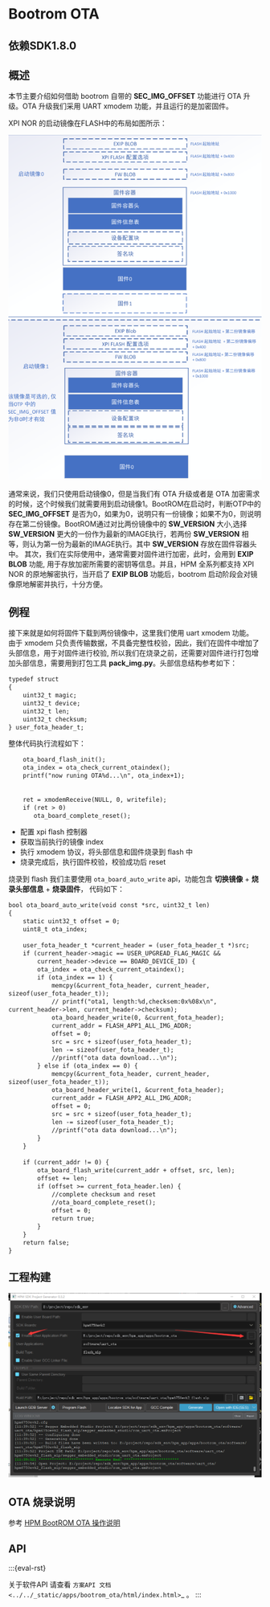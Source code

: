 # Bootrom OTA

## 依赖SDK1.8.0

## 概述

本节主要介绍如何借助 bootrom 自带的 **SEC_IMG_OFFSET** 功能进行 OTA 升级。OTA 升级我们采用 UART xmodem 功能，并且运行的是加密固件。

XPI NOR 的启动镜像在FLASH中的布局如图所示：

![XPI NOR Boot image layout](doc/api/assets/flash_image.png)

通常来说，我们只使用启动镜像0，但是当我们有 OTA 升级或者是 OTA 加密需求的时候，这个时候我们就需要用到启动镜像1。BootROM在启动时，判断OTP中的 **SEC_IMG_OFFSET** 是否为0，如果为0，说明只有一份镜像；如果不为0，则说明存在第二份镜像。BootROM通过对比两份镜像中的 **SW_VERSION** 大小,选择 **SW_VERSION** 更大的一份作为最新的IMAGE执行，若两份 **SW_VERSION** 相等，则认为第一份为最新的IMAGE执行。其中 **SW_VERSION** 存放在固件容器头中。
其次，我们在实际使用中，通常需要对固件进行加密，此时，会用到 **EXIP BLOB** 功能, 用于存放加密所需要的密钥等信息。并且，HPM 全系列都支持 XPI NOR 的原地解密执行，当开启了 **EXIP BLOB** 功能后，bootrom 启动阶段会对镜像原地解密并执行，十分方便。

## 例程

接下来就是如何将固件下载到两份镜像中，这里我们使用 uart xmodem 功能。
由于 xmodem 只负责传输数据，不具备完整性校验，因此，我们在固件中增加了头部信息，用于对固件进行校验, 所以我们在烧录之前，还需要对固件进行打包增加头部信息，需要用到打包工具 **pack_img.py**。头部信息结构参考如下：

```
typedef struct
{
    uint32_t magic;
    uint32_t device;
    uint32_t len;
    uint32_t checksum;
} user_fota_header_t;
```

整体代码执行流程如下：

```
    ota_board_flash_init();
    ota_index = ota_check_current_otaindex();
    printf("now runing OTA%d...\n", ota_index+1);


    ret = xmodemReceive(NULL, 0, writefile);
    if (ret > 0)
       ota_board_complete_reset();
```

- 配置 xpi flash 控制器
- 获取当前执行的镜像 index
- 执行 xmodem 协议，将头部信息和固件烧录到 flash 中
- 烧录完成后，执行固件校验，校验成功后 reset

烧录到 flash 我们主要使用 `ota_board_auto_write` api，功能包含 **切换镜像** + **烧录头部信息** + **烧录固件**， 代码如下：

```
bool ota_board_auto_write(void const *src, uint32_t len)
{
    static uint32_t offset = 0;
    uint8_t ota_index;

    user_fota_header_t *current_header = (user_fota_header_t *)src;
    if (current_header->magic == USER_UPGREAD_FLAG_MAGIC &&
        current_header->device == BOARD_DEVICE_ID) {
        ota_index = ota_check_current_otaindex();
        if (ota_index == 1) {
            memcpy(&current_fota_header, current_header, sizeof(user_fota_header_t));
            // printf("ota1, length:%d,checksem:0x%08x\n", current_header->len, current_header->checksum);
            ota_board_header_write(0, &current_fota_header);
            current_addr = FLASH_APP1_ALL_IMG_ADDR;
            offset = 0;
            src = src + sizeof(user_fota_header_t);
            len -= sizeof(user_fota_header_t);
            //printf("ota data download...\n");
        } else if (ota_index == 0) {
            memcpy(&current_fota_header, current_header, sizeof(user_fota_header_t));
            ota_board_header_write(1, &current_fota_header);
            current_addr = FLASH_APP2_ALL_IMG_ADDR;
            offset = 0;
            src = src + sizeof(user_fota_header_t);
            len -= sizeof(user_fota_header_t);
            //printf("ota data download...\n");
        }
    }

    if (current_addr != 0) {
        ota_board_flash_write(current_addr + offset, src, len);
        offset += len;
        if (offset >= current_fota_header.len) {
            //complete checksum and reset
            //ota_board_complete_reset();
            offset = 0;
            return true;
        }
    }
    return false;
}
```

## 工程构建

![windows 下使用 sdk_env 构建](doc/api/assets/download.png)

## OTA 烧录说明

参考 [HPM BootROM OTA 操作说明](doc/HPM_BootROM_OTA操作说明_V2.0.pdf)

## API

:::{eval-rst}

关于软件API 请查看 `方案API 文档 <../../_static/apps/bootrom_ota/html/index.html>`_ 。
:::
